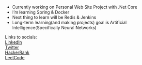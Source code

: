 
- Currently working on Personal Web Site Project with .Net Core
- I’m learning Spring & Docker
- Next thing to learn will be Redis & Jenkins
- Long-term learning(and making projects) goal is Artificial Intelligence(Specifically Neural Networks)


Links to socials:
<br>
[LinkedIn](https://www.linkedin.com/in/gokay-umutlu/)
<br>
[Twitter](https://twitter.com/GokayUmutlu)
<br>
[HackerRank](https://www.hackerrank.com/gokayumutlu)
<br>
[LeetCode](https://leetcode.com/gokayumutlu/)
